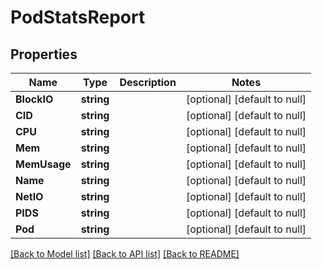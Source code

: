 # PodStatsReport

## Properties
Name | Type | Description | Notes
------------ | ------------- | ------------- | -------------
**BlockIO** | **string** |  | [optional] [default to null]
**CID** | **string** |  | [optional] [default to null]
**CPU** | **string** |  | [optional] [default to null]
**Mem** | **string** |  | [optional] [default to null]
**MemUsage** | **string** |  | [optional] [default to null]
**Name** | **string** |  | [optional] [default to null]
**NetIO** | **string** |  | [optional] [default to null]
**PIDS** | **string** |  | [optional] [default to null]
**Pod** | **string** |  | [optional] [default to null]

[[Back to Model list]](../README.md#documentation-for-models) [[Back to API list]](../README.md#documentation-for-api-endpoints) [[Back to README]](../README.md)

